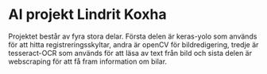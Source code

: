 # AI projekt Lindrit Koxha

Projektet består av fyra stora delar. 
Första delen är keras-yolo som används för att hitta registreringsskyltar, andra är openCV för bildredigering, 
tredje är tesseract-OCR som används för att läsa av text från bild och sista delen är webscraping för att få fram information om bilar.

